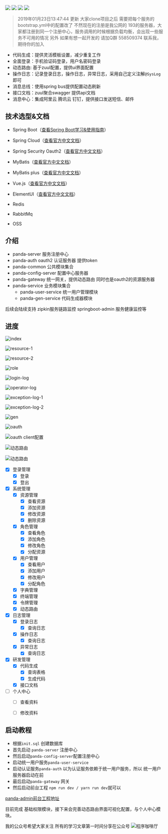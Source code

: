 
[![](https://img.shields.io/github/license/mashape/apistatus.svg)](https://github.com/YuKongEr/panda)
[![](https://img.shields.io/badge/release-v1.0-brightgreen.svg
)](https://github.com/YuKongEr/panda)
[![](https://img.shields.io/badge/springboot-%3E%3D2.0-blue.svg
)](https://github.com/YuKongEr/panda)
[![](https://img.shields.io/badge/springcloud-Finchley.SR1-blue.svg
)](https://github.com/YuKongEr/panda)

> 2019年01月23日13:47:44 更新
大家clone项目之后 需要把每个服务的bootstrap.yml中的配置改了 不然现在的注册是我公网的
193的服务器，大家都注册到同一个注册中心，服务调用的时候根据负载均衡，会出现一些服务不可用的情况
另外 如果有想一起开发的 请加Q群 558509374 联系我，期待你的加入

- 代码生成：提供灵活模板设置，减少重复工作
- 全面登录：手机验证码登录，用户名密码登录
- 动态路由: 基于zuul配置，提供ui界面配置
- 操作日志：记录登录日志，操作日志，异常日志，采用自己定义注解`@SysLog`即可
- 消息总线：使用spring bus提供配置动态刷新
- 接口文档：zuul聚合swagger 提供api文档
- 消息中心：集成阿里云 腾讯云 钉钉，提供接口发送短信、邮件

## 技术选型&文档

- Spring Boot（[查看Spring Boot学习&使用指南](https://www.jianshu.com/p/0d400d30936b)）
- Spring Cloud（[查看官方中文文档](https://springcloud.cc/spring-cloud-dalston.html)）

- Spring Security Oauth2（[查看官方中文文档](http://projects.spring.io/spring-security-oauth/docs/oauth2.html)）

- MyBatis（[查看官方中文文档](http://www.mybatis.org/mybatis-3/zh/index.html)）

- MyBatis plus（[查看官方中文文档](http://mp.baomidou.com/)）

- Vue.js（[查看官方中文文档](https://cn.vuejs.org/)）

- ElementUI（[查看官方中文文档](http://element.eleme.io/#/)）

- Redis

- RabbitMq

- OSS


## 介绍

- panda-server 服务注册中心
- panda-auth  oauth2 认证服务器 提供token
- panda-common 公共模块集合
- panda-config-server 配置中心服务器
- panda-gateway 统一网关，提供动态路由 同时也是oauth2的资源服务器
- panda-service 业务模块集合
  - panda-user-service 统一用户管理模块
  - panda-gen-service 代码生成器模块
    

后续会陆续支持 zipkin服务链路监控  springboot-admin 服务健康监控等
## 进度

![index](https://github.com/YuKongEr/panda-cloud/blob/master/imgs/index.png)

![resource-1](https://github.com/YuKongEr/panda-cloud/blob/master/imgs/resource-1.png)

![resource-2](https://github.com/YuKongEr/panda-cloud/blob/master/imgs/resource-2.png)

![role](https://github.com/YuKongEr/panda-cloud/blob/master/imgs/role.png)

![login-log](https://github.com/YuKongEr/panda-cloud/blob/master/imgs/login-log.png)

![operator-log](https://github.com/YuKongEr/panda-cloud/blob/master/imgs/operator-log.png)

![exception-log-1](https://github.com/YuKongEr/panda-cloud/blob/master/imgs/exception-log-1.png)

![exception-log-2](https://github.com/YuKongEr/panda-cloud/blob/master/imgs/exception-log-2.png)

![gen](https://github.com/YuKongEr/panda-cloud/blob/master/imgs/code.png)

![oauth](https://ws3.sinaimg.cn/large/006tNc79ly1g2duq9urf6j31kl0u0jx9.jpg)

![oauth client配置](https://ws1.sinaimg.cn/large/006tNc79ly1g2dupufykmj31ky0u0n3u.jpg)



![动态路由](https://ws1.sinaimg.cn/large/006tNc79ly1g2duqr64mhj31kt0u00z3.jpg)



![动态路由](https://ws1.sinaimg.cn/large/006tNc79ly1g2dur03coxj31l60u07bc.jpg)

- [x] 登录管理
  - [x] 登录
  - [x] 登出
- [x] 系统管理
  - [x] 资源管理
    - [x] 查看资源
    - [x] 添加资源
    - [x] 修改资源
    - [x] 删除资源
  - [x] 角色管理
    - [x] 查看角色
    - [x] 添加角色
    - [x] 修改角色
    - [x] 分配资源
  - [x] 用户管理
    - [x] 查看用户
    - [x] 添加用户
    - [x] 修改用户
    - [x] 分配角色
  - [x] 字典管理
  - [x] 终端管理
  - [x] 令牌管理
  - [x] 动态路由
- [x] 日志管理
    - [x] 登录日志
       - [x] 查询日志
    - [x] 操作日志
       - [x] 查询日志
    - [x] 异常日志
       - [x] 查询日志
- [x] 研发管理
  - [x] 代码生成
    - [x] 查询表格
    - [x] 生成代码
  - [x] 接口文档
- [ ] 个人中心
  - [ ] 查看资料
  - [ ] 修改资料




 ## 启动教程

 - 根据`init.sql` 创建数据库
 - 首先启动 `panda-server` 注册中心
 - 然后启动`panda-config-server`配置注册中心
 - 启动统一用户服务`panda-user-service`
 - 启动认证服务`panda-auth`  以为认证服务依赖于统一用户服务，所以 统一用户服务器启动在前
 - 最后启动`panda-gateway` 网关
 - 然后启动前台工程  `npm run dev / yarn run dev`就可以

[panda-admin前台工程地址](https://github.com/YuKongEr/panda-admin)



目前完成 基础权限模块，接下来会完善动态路由界面可视化配置，与个人中心模块。



我的公众号希望大家关注 所有的学习文章第一时间分享在公众号
![程序咖啡厅](https://upload-images.jianshu.io/upload_images/5338436-e69222d4fc2e8740.jpg?imageMogr2/auto-orient/strip%7CimageView2/2/w/300/format/webp)
